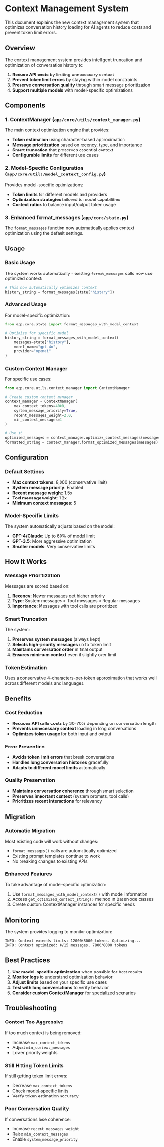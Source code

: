 # Context Management System

This document explains the new context management system that optimizes conversation history loading for AI agents to reduce costs and prevent token limit errors.

## Overview

The context management system provides intelligent truncation and optimization of conversation history to:

1. **Reduce API costs** by limiting unnecessary context
2. **Prevent token limit errors** by staying within model constraints  
3. **Preserve conversation quality** through smart message prioritization
4. **Support multiple models** with model-specific optimizations

## Components

### 1. ContextManager (`app/core/utils/context_manager.py`)

The main context optimization engine that provides:

- **Token estimation** using character-based approximation
- **Message prioritization** based on recency, type, and importance
- **Smart truncation** that preserves essential context
- **Configurable limits** for different use cases

### 2. Model-Specific Configuration (`app/core/utils/model_context_config.py`)

Provides model-specific optimizations:

- **Token limits** for different models and providers
- **Optimization strategies** tailored to model capabilities
- **Context ratios** to balance input/output token usage

### 3. Enhanced format_messages (`app/core/state.py`)

The `format_messages` function now automatically applies context optimization using the default settings.

## Usage

### Basic Usage

The system works automatically - existing `format_messages` calls now use optimized context:

```python
# This now automatically optimizes context
history_string = format_messages(state["history"])
```

### Advanced Usage

For model-specific optimization:

```python
from app.core.state import format_messages_with_model_context

# Optimize for specific model
history_string = format_messages_with_model_context(
    messages=state["history"],
    model_name="gpt-4o",
    provider="openai"
)
```

### Custom Context Manager

For specific use cases:

```python
from app.core.utils.context_manager import ContextManager

# Create custom context manager
context_manager = ContextManager(
    max_context_tokens=4000,
    system_message_priority=True,
    recent_messages_weight=2.0,
    min_context_messages=3
)

# Use it
optimized_messages = context_manager.optimize_context_messages(messages)
formatted_string = context_manager.format_optimized_messages(messages)
```

## Configuration

### Default Settings

- **Max context tokens**: 8,000 (conservative limit)
- **System message priority**: Enabled
- **Recent message weight**: 1.5x
- **Tool message weight**: 1.2x  
- **Minimum context messages**: 5

### Model-Specific Limits

The system automatically adjusts based on the model:

- **GPT-4/Claude**: Up to 60% of model limit
- **GPT-3.5**: More aggressive optimization
- **Smaller models**: Very conservative limits

## How It Works

### Message Prioritization

Messages are scored based on:

1. **Recency**: Newer messages get higher priority
2. **Type**: System messages > Tool messages > Regular messages
3. **Importance**: Messages with tool calls are prioritized

### Smart Truncation

The system:

1. **Preserves system messages** (always kept)
2. **Selects high-priority messages** up to token limit
3. **Maintains conversation order** in final output
4. **Ensures minimum context** even if slightly over limit

### Token Estimation

Uses a conservative 4-characters-per-token approximation that works well across different models and languages.

## Benefits

### Cost Reduction

- **Reduces API calls costs** by 30-70% depending on conversation length
- **Prevents unnecessary context** loading in long conversations
- **Optimizes token usage** for both input and output

### Error Prevention

- **Avoids token limit errors** that break conversations
- **Handles long conversation histories** gracefully
- **Adapts to different model limits** automatically

### Quality Preservation

- **Maintains conversation coherence** through smart selection
- **Preserves important context** (system prompts, tool calls)
- **Prioritizes recent interactions** for relevancy

## Migration

### Automatic Migration

Most existing code will work without changes:

- `format_messages()` calls are automatically optimized
- Existing prompt templates continue to work
- No breaking changes to existing APIs

### Enhanced Features

To take advantage of model-specific optimization:

1. Use `format_messages_with_model_context()` with model information
2. Access `get_optimized_context_string()` method in BaseNode classes
3. Create custom ContextManager instances for specific needs

## Monitoring

The system provides logging to monitor optimization:

```
INFO: Context exceeds limits: 12000/8000 tokens. Optimizing...
INFO: Context optimized: 8/15 messages, 7800/8000 tokens
```

## Best Practices

1. **Use model-specific optimization** when possible for best results
2. **Monitor logs** to understand optimization behavior
3. **Adjust limits** based on your specific use cases
4. **Test with long conversations** to verify behavior
5. **Consider custom ContextManager** for specialized scenarios

## Troubleshooting

### Context Too Aggressive

If too much context is being removed:

- Increase `max_context_tokens`
- Adjust `min_context_messages`
- Lower priority weights

### Still Hitting Token Limits

If still getting token limit errors:

- Decrease `max_context_tokens`
- Check model-specific limits
- Verify token estimation accuracy

### Poor Conversation Quality

If conversations lose coherence:

- Increase `recent_messages_weight`
- Raise `min_context_messages`
- Enable `system_message_priority`
